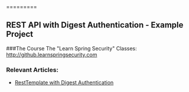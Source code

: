 =========

## REST API with Digest Authentication - Example Project

###The Course
The "Learn Spring Security" Classes: http://github.learnspringsecurity.com

### Relevant Articles: 
- [RestTemplate with Digest Authentication](http://www.baeldung.com/resttemplate-digest-authentication)
